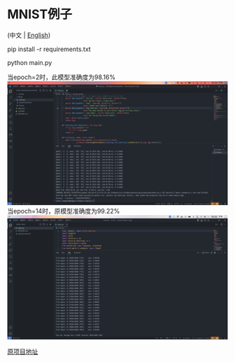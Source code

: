 # MNIST例子
(中文 | [English](Readme.md))

pip install -r requirements.txt

python main.py

当epoch=2时，此模型准确度为98.16%
![Minspore_Minist](../Pictures/Mnist/Mindspore_minist_example.png)
当epoch=14时，原模型准确度为99.22%
![Pytorch_Minist](../Pictures/Mnist/Pytorch_minist_example.png)


[原项目地址](https://github.com/pytorch/examples/tree/main/mnist) 
